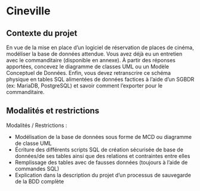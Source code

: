 # Cineville

## Contexte du projet

En vue de la mise en place d’un logiciel de réservation de places de cinéma, modéliser la base de données attendue.
Vous avez déjà eu un entretien avec le commanditaire (disponible en annexe). À partir des réponses
apportées, concevez le diagramme de classes UML ou un Modèle Conceptuel de Données.
Enfin, vous devez retranscrire ce schéma physique en tables SQL alimentées de données factices à l’aide
d’un SGBDR (ex: MariaDB, PostgreSQL) et savoir comment l’exporter pour le commanditaire.

## Modalités et restrictions

Modalités / Restrictions :

- Modélisation de la base de données sous forme de MCD ou diagramme de classe UML
- Écriture des différents scripts SQL de création sécurisée de base de données/de ses tables ainsi
  que des relations et contraintes entre elles
- Remplissage des tables avec de fausses données (toujours à l’aide de commandes SQL)
- Explication dans la description du projet d’un processus de sauvegarde de la BDD complète
